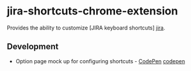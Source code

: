 jira-shortcuts-chrome-extension
===============================

Provides the ability to customize [JIRA keyboard shortcuts] [jira].


Development
----

* Option page mock up for configuring shortcuts - [CodePen] [codepen]


  [jira]: https://confluence.atlassian.com/display/JIRA/Using+Keyboard+Shortcuts
  [codepen]: http://codepen.io/janrubio/pen/zarDo

